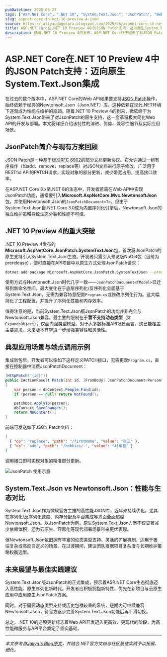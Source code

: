 ```yaml
---
pubDatetime: 2025-06-27
tags: ["ASP.NET Core", ".NET 10", "System.Text.Json", "JsonPatch", "Web API"]
slug: aspnet-core-in-net-10-preview-4-json
source: https://jaliyaudagedara.blogspot.com/2025/06/aspnet-core-in-net-10-preview-4-json.html
title: ASP.NET Core在.NET 10 Preview 4中的JSON Patch支持：迈向原生System.Text.Json集成
description: 随着.NET 10 Preview 4的发布，ASP.NET Core终于迎来了对JSON Patch的System.Text.Json原生支持，开发者不再必须依赖Newtonsoft.Json。本文深入解析新特性的实现方式、优势、兼容性与使用细节，并补充核心原理与最佳实践，为API开发带来更高性能和原生体验。
---
```


# ASP.NET Core在.NET 10 Preview 4中的JSON Patch支持：迈向原生System.Text.Json集成

在过去的数个版本中，ASP.NET Core的Web API如果要支持[JSON Patch](https://datatracker.ietf.org/doc/html/rfc6902)操作，始终依赖于经典的Newtonsoft.Json（Json.NET）库。这种依赖在现代.NET环境下逐渐成为性能与维护的瓶颈。随着.NET 10 Preview 4的到来，微软终于为System.Text.Json带来了对JsonPatch的原生支持，这一变革将极大简化Web API的开发与部署。本文将详细介绍该特性的演进、优势、兼容性细节及实际应用场景。

## JsonPatch简介与现有方案回顾

JSON Patch是一种基于[标准RFC 6902](https://datatracker.ietf.org/doc/html/rfc6902)的部分文档更新协议。它允许通过一组有序操作（如add、remove、replace等）对JSON文档进行原子修改，广泛用于RESTful API的PATCH请求，实现对象的部分更新，减少带宽占用，提高接口效率。

在ASP.NET Core 3.x至.NET 8的生态中，开发者若需在Web API中实现JsonPatch功能，通常要引入**Microsoft.AspNetCore.Mvc.NewtonsoftJson**包，并使用Newtonsoft.Json的`JsonPatchDocument<T>`。但由于System.Text.Json自.NET Core 3.0成为内置序列化引擎后，Newtonsoft.Json的独立维护策略导致生态分裂和性能不可控。

## .NET 10 Preview 4的重大突破

.NET 10 Preview 4发布的**Microsoft.AspNetCore.JsonPatch.SystemTextJson**包，首次将JsonPatch的原生支持引入System.Text.Json生态。开发者只需引入预览版NuGet包（目前为prerelease），便可直接在API项目中以原生方式处理JsonPatch请求：

```bash
dotnet add package Microsoft.AspNetCore.JsonPatch.SystemTextJson --prerelease
```

使用方式与Newtonsoft.Json时代几乎一致——`JsonPatchDocument<TModel>`已迁移到新命名空间。最大变化在于底层序列化/反序列化全面基于System.Text.Json，无需为兼容特意配置`Program.cs`或修改序列化行为。这大幅简化了工程配置，并提升了序列化性能和内存效率。

值得注意的是，当前System.Text.Json版JsonPatch的功能并非完全与Newtonsoft.Json兼容。最主要的限制在于**暂不支持动态类型**（如`ExpandoObject`），仅面向强类型模型。对于大多数标准API场景而言，这已能覆盖主要需求。未来版本有望进一步增强兼容性和灵活性。

## 典型应用场景与端点调用示例

集成新包后，开发者可以像如下这样定义PATCH接口，无需更改`Program.cs`，直接在控制器中消费JsonPatchDocument：

```csharp
[HttpPatch("{id}")]
public IActionResult Patch(int id, [FromBody] JsonPatchDocument<Person> patchDoc)
{
    var person = dbContext.People.Find(id);
    if (person == null) return NotFound();

    patchDoc.ApplyTo(person);
    dbContext.SaveChanges();
    return NoContent();
}
```

前端可发送如下JSON Patch文档：

```json
[
  { "op": "replace", "path": "/firstName", "value": "张三" },
  { "op": "add", "path": "/hobbies/-", "value": "AI编程" }
]
```

调用接口即可实现对象的精准部分更新。

![JsonPatch 使用示意](https://blogger.googleusercontent.com/img/a/AVvXsEiVMbFmksuWnR-9-6hPLryz4K_d9yRNd7Id5a8CRoQ2_v5TxnNXFD3jQd5SVqUCFpzLIrJUvqKlBiuK-XPXkIFbH-mx-tkNMhXH2IKEnrqYZUJ-vJ_P3ezgco6qgi_BdyR3q4fIAhi9NtVyporzrxKYTXafEEaSETNfI6fgnyj165P_47KNnsEDGHh0W18=s16000)

## System.Text.Json vs Newtonsoft.Json：性能与生态对比

System.Text.Json作为微软官方主推的高性能JSON库，近年来持续优化，尤其在序列化/反序列化速度、内存分配及平台集成等方面全面超越Newtonsoft.Json。以JsonPatch为例，原生System.Text.Json方案不仅显著减少依赖体积，还为云原生、容器化等现代部署场景带来更优表现。

但Newtonsoft.Json依旧拥有丰富的动态类型支持、灵活的扩展机制，适用于极端复杂或高度自定义的场景。在过渡期间，建议团队根据项目复杂度与长期维护策略权衡选型。

## 未来展望与最佳实践建议

System.Text.Json版JsonPatch的正式集成，预示着ASP.NET Core生态彻底迈入高性能、原生序列化新时代。开发者应积极拥抱新特性，优先在新项目与云原生应用中应用原生JsonPatch方案。

同时，对于需要动态类型支持或历史包袱较重的系统，短期内可继续兼容Newtonsoft.Json，待官方逐步完善System.Text.Json功能后再平滑切换。

总之，.NET 10的这项更新标志着Web API开发迈入更高效、更现代的阶段，为高性能微服务与API平台奠定了坚实基础。

---

_本文参考自[Jaliya's Blog原文](https://jaliyaudagedara.blogspot.com/2025/06/aspnet-core-in-net-10-preview-4-json.html)，并结合.NET官方文档与社区最佳实践予以拓展、细化。_
